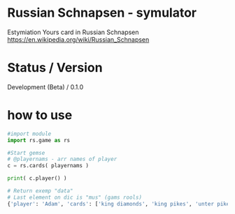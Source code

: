 # Russian Schnapsen - symulator
Estymiation Yours card in Russian Schnapsen https://en.wikipedia.org/wiki/Russian_Schnapsen


# Status / Version
Development (Beta) / 0.1.0

# how to use
```Python
#import module
import rs.game as rs

#Start gemse 
# @playernams - arr names of player
c = rs.cards( playernams )

print( c.player() )

# Return exemp "data"
# Last element on dic is "mus" (gams rools)
{'player': 'Adam', 'cards': ['king diamonds', 'king pikes', 'unter pikes', 'nine pikes', 'ten diamonds', 'ober pikes', 'nine clubs', 'ten pikes', 'king clubs', 'nine hearts'], 'points': [117]}, {'player': 'Ola', 'cards': ['ass pikes', 'ass diamonds', 'ass hearts', 'ober diamonds', 'unter clubs', 'nine diamonds', 'ten hearts', 'unter diamonds', 'king hearts', 'ass clubs'], 'points': [102]}, {'cards': ['unter hearts', 'ober clubs', 'ten clubs'], 'points': [37]}

```